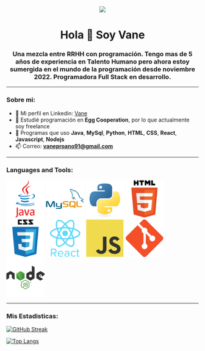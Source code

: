 <div id="header" align="center">
  <img src="https://media.giphy.com/media/L1R1tvI9svkIWwpVYr/giphy.gif" width="400" />
  <h1 align="center"> Hola 👋 Soy Vane</h1>
  <h3 align="center"> Una mezcla entre RRHH con programación. Tengo mas de 5 años de experiencia en Talento Humano pero ahora estoy sumergida en el mundo de la       programación desde noviembre 2022. Programadora Full Stack en desarrollo. 
  </h3>
</div>



---

### Sobre mi:

- 🔭 Mi perfil en Linkedin: [Vane](https://www.linkedin.com/in/vanessa-proa%C3%B1o-acebo-0478a075/)
- 🌱 Estudié programación en **Egg Cooperation**, por lo que actualmente soy freelance
- 💬 Programas que uso **Java**, **MySql**, **Python**, **HTML**, **CSS**, **React**, **Javascript**, **Nodejs**
- 📫 Correo: **vaneproano91@gmail.com**

---
<div align="left">
<h3> Languages and Tools:</h3>
  <div>
  <img src="https://github.com/devicons/devicon/blob/master/icons/java/java-original-wordmark.svg" title="Java" alt="Java" width="100" height="100/>"/>
  <img src= "https://github.com/devicons/devicon/blob/master/icons/mysql/mysql-original-wordmark.svg" title ="MySQL" alt="MySQL" width="100" height="100/>"/>
  <img src= "https://github.com/devicons/devicon/blob/master/icons/python/python-original.svg" title="Python" alt="Pythpn" width="100" height="100/>"/>
  <img src= "https://github.com/devicons/devicon/blob/master/icons/html5/html5-original-wordmark.svg" title="HTML" alt="HTML" widht="100" height="100/>"/>
  <img src= "https://github.com/devicons/devicon/blob/master/icons/css3/css3-original-wordmark.svg" title="CSS" alt="CSS" widht="100" height="100/>"/>
  <img src= "https://github.com/devicons/devicon/blob/6910f0503efdd315c8f9b858234310c06e04d9c0/icons/react/react-original-wordmark.svg" title="React" alt="React" widht="100" height="100/>"/>
  <img src= "https://github.com/devicons/devicon/blob/6910f0503efdd315c8f9b858234310c06e04d9c0/icons/javascript/javascript-original.svg" title="Javascript" alt="Javascript" widht="100" height="100/>"/>
  <img src= "https://github.com/devicons/devicon/blob/6910f0503efdd315c8f9b858234310c06e04d9c0/icons/git/git-original.svg" title="Git" alt="Git" widht="100" height="100/>"/>
  <img src= "https://github.com/devicons/devicon/blob/6910f0503efdd315c8f9b858234310c06e04d9c0/icons/nodejs/nodejs-original-wordmark.svg" title="Nodejs" alt="Nodejs" widht="100" height="100/>"/>
  </div>
</div>

---

### Mis Estadisticas:

[![GitHub Streak](https://streak-stats.demolab.com?user=mishka911&theme=cobalt&hide_border=true&locale=es&date_format=j%20M%5B%20Y%5D)](https://git.io/streak-stats)

[![Top Langs](https://github-readme-stats.vercel.app/api/top-langs/?username=mishka911)](https://github.com/anuraghazra/github-readme-stats)
